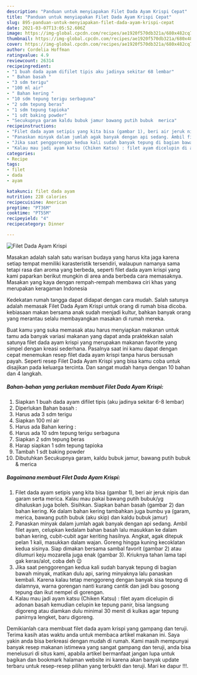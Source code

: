 ```yaml
---
description: "Panduan untuk menyiapakan Filet Dada Ayam Krispi Cepat"
title: "Panduan untuk menyiapakan Filet Dada Ayam Krispi Cepat"
slug: 895-panduan-untuk-menyiapakan-filet-dada-ayam-krispi-cepat
date: 2021-03-07T13:05:52.606Z
image: https://img-global.cpcdn.com/recipes/ae1920f570db321a/680x482cq70/filet-dada-ayam-krispi-foto-resep-utama.jpg
thumbnail: https://img-global.cpcdn.com/recipes/ae1920f570db321a/680x482cq70/filet-dada-ayam-krispi-foto-resep-utama.jpg
cover: https://img-global.cpcdn.com/recipes/ae1920f570db321a/680x482cq70/filet-dada-ayam-krispi-foto-resep-utama.jpg
author: Cordelia Hoffman
ratingvalue: 4.9
reviewcount: 26314
recipeingredient:
- "1 buah dada ayam difilet tipis aku jadinya sekitar 68 lembar"
- " Bahan basah "
- "3 sdm terigu"
- "100 ml air"
- " Bahan kering "
- "10 sdm tepung terigu serbaguna"
- "2 sdm tepung beras"
- "1 sdm tepung tapioka"
- "1 sdt baking powder"
- "Secukupnya garam kaldu bubuk jamur bawang putih bubuk  merica"
recipeinstructions:
- "Filet dada ayam setipis yang kita bisa (gambar 1), beri air jeruk nipis dan garam serta merica. Kalau mau pakai bawang putih bubuk/yg dihaluskan juga boleh. Sisihkan. Siapkan bahan basah (gambar 2) dan bahan kering. Ke dalam bahan kering tambahkan juga bumbu ya (garam, merica, bawang putih bubuk (aku skip) dan kaldu bubuk jamur)"
- "Panaskan minyak dalam jumlah agak banyak dengan api sedang. Ambil filet ayam, celupkan kedalam bahan basah lalu masukkan ke dalam bahan kering, cubit-cubit agar keriting hasilnya. Angkat, agak ditepuk pelan 1 kali, masukkan dalam wajan. Goreng hingga kuning kecoklatan kedua sisinya. Siap dimakan bersama sambal favorit (gambar 2) atau dilumuri keju mozarella juga enak (gambar 3). Kriuknya tahan lama tapi gak keras/alot, coba deh 😉"
- "Jika saat penggorengan kedua kali sudah banyak tepung di bagian bawah minyak, matikan dulu api, saring minyaknya lalu panaskan kembali. Karena kalau tetap menggoreng dengan banyak sisa tepung di dalamnya, warna gorengan nanti kurang cantik dan jadi bau gosong tepung dan ikut nempel di gorengan."
- "Kalau mau jadi ayam katsu (Chiken Katsu) : filet ayam dicelupin di adonan basah kemudian celupin ke tepung panir, bisa langsung digoreng atau diamkan dulu minimal 30 menit di kulkas agar tepung panirnya lengket, baru digoreng."
categories:
- Recipe
tags:
- filet
- dada
- ayam

katakunci: filet dada ayam 
nutrition: 228 calories
recipecuisine: American
preptime: "PT36M"
cooktime: "PT55M"
recipeyield: "4"
recipecategory: Dinner

---
```



![Filet Dada Ayam Krispi](https://img-global.cpcdn.com/recipes/ae1920f570db321a/680x482cq70/filet-dada-ayam-krispi-foto-resep-utama.jpg)

Masakan adalah salah satu warisan budaya yang harus kita jaga karena setiap tempat memiliki karasteristik tersendiri, walaupun namanya sama tetapi rasa dan aroma yang berbeda, seperti filet dada ayam krispi yang kami paparkan berikut mungkin di area anda berbeda cara memasaknya. Masakan yang kaya dengan rempah-rempah membawa ciri khas yang merupakan keragaman Indonesia

Kedekatan rumah tangga dapat didapat dengan cara mudah. Salah satunya adalah memasak Filet Dada Ayam Krispi untuk orang di rumah bisa dicoba. kebiasaan makan bersama anak sudah menjadi kultur, bahkan banyak orang yang merantau selalu membayangkan masakan di rumah mereka.



Buat kamu yang suka memasak atau harus menyiapkan makanan untuk tamu ada banyak variasi makanan yang dapat anda praktekkan salah satunya filet dada ayam krispi yang merupakan makanan favorite yang simpel dengan kreasi sederhana. Pasalnya saat ini kamu dapat dengan cepat menemukan resep filet dada ayam krispi tanpa harus bersusah payah.
Seperti resep Filet Dada Ayam Krispi yang bisa kamu coba untuk disajikan pada keluarga tercinta. Dan sangat mudah hanya dengan 10 bahan dan 4 langkah.


<!--inarticleads1-->

##### Bahan-bahan yang perlukan membuat Filet Dada Ayam Krispi:

1. Siapkan 1 buah dada ayam difilet tipis (aku jadinya sekitar 6-8 lembar)
1. Diperlukan  Bahan basah :
1. Harus ada 3 sdm terigu
1. Siapkan 100 ml air
1. Harus ada  Bahan kering :
1. Harus ada 10 sdm tepung terigu serbaguna
1. Siapkan 2 sdm tepung beras
1. Harap siapkan 1 sdm tepung tapioka
1. Tambah 1 sdt baking powder
1. Dibutuhkan Secukupnya garam, kaldu bubuk jamur, bawang putih bubuk &amp; merica




<!--inarticleads2-->

##### Bagaimana membuat  Filet Dada Ayam Krispi:

1. Filet dada ayam setipis yang kita bisa (gambar 1), beri air jeruk nipis dan garam serta merica. Kalau mau pakai bawang putih bubuk/yg dihaluskan juga boleh. Sisihkan. Siapkan bahan basah (gambar 2) dan bahan kering. Ke dalam bahan kering tambahkan juga bumbu ya (garam, merica, bawang putih bubuk (aku skip) dan kaldu bubuk jamur)
1. Panaskan minyak dalam jumlah agak banyak dengan api sedang. Ambil filet ayam, celupkan kedalam bahan basah lalu masukkan ke dalam bahan kering, cubit-cubit agar keriting hasilnya. Angkat, agak ditepuk pelan 1 kali, masukkan dalam wajan. Goreng hingga kuning kecoklatan kedua sisinya. Siap dimakan bersama sambal favorit (gambar 2) atau dilumuri keju mozarella juga enak (gambar 3). Kriuknya tahan lama tapi gak keras/alot, coba deh 😉
1. Jika saat penggorengan kedua kali sudah banyak tepung di bagian bawah minyak, matikan dulu api, saring minyaknya lalu panaskan kembali. Karena kalau tetap menggoreng dengan banyak sisa tepung di dalamnya, warna gorengan nanti kurang cantik dan jadi bau gosong tepung dan ikut nempel di gorengan.
1. Kalau mau jadi ayam katsu (Chiken Katsu) : filet ayam dicelupin di adonan basah kemudian celupin ke tepung panir, bisa langsung digoreng atau diamkan dulu minimal 30 menit di kulkas agar tepung panirnya lengket, baru digoreng.




Demikianlah cara membuat filet dada ayam krispi yang gampang dan teruji. Terima kasih atas waktu anda untuk membaca artikel makanan ini. Saya yakin anda bisa berkreasi dengan mudah di rumah. Kami masih mempunyai banyak resep makanan istimewa yang sangat gampang dan teruji, anda bisa menelusuri di situs kami, apabila artikel bermanfaat jangan lupa untuk bagikan dan bookmark halaman website ini karena akan banyak update terbaru untuk resep-resep pilihan yang terbukti dan teruji. Mari ke dapur !!!. 

